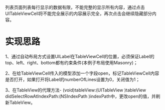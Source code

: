 列表页面列表每行显示的数据有限，不能完整的显示所有内容，通过点击UITableViewCell将不能完全展示的内容展示完全，再次点击会继续隐藏部分内容。

# 实现思路
1、通过自动布局方式设置UILabel在TableViewCell的位置，必须保证Label的top、left、right、bottom都有约束条件(本例子布局使用Masonry)；

2、在给TableViewCell传入的模型添加一个字段open，标记TableViewCell内容是否打开，如果打开将Label的numberOfLines设置为0，关闭值为1；

3、在TableView的代理方法- (void)tableView:(UITableView )tableView didSelectRowAtIndexPath:(NSIndexPath )indexPath中，更改open的值，并刷新TableView。
